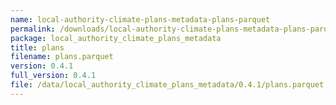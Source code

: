 ```yaml
---
name: local-authority-climate-plans-metadata-plans-parquet
permalink: /downloads/local-authority-climate-plans-metadata-plans-parquet/0_4_1
package: local_authority_climate_plans_metadata
title: plans
filename: plans.parquet
version: 0.4.1
full_version: 0.4.1
file: /data/local_authority_climate_plans_metadata/0.4.1/plans.parquet
---
```

